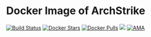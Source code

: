 # Docker Image of ArchStrike
[![Build Status](https://travis-ci.org/trileg/archstrike.svg?branch=master)](https://travis-ci.org/trileg/archstrike)
[![Docker Stars](https://img.shields.io/docker/stars/trileg/archstrike.svg?maxAge=2592000)](https://hub.docker.com/r/trileg/archstrike/)
[![Docker Pulls](https://img.shields.io/docker/pulls/trileg/archstrike.svg?maxAge=2592000)](https://hub.docker.com/r/trileg/archstrike/)
[![](https://imagelayers.io/badge/trileg/archstrike:latest.svg)](https://imagelayers.io/?images=trileg/archstrike:latest 'Get your own badge on imagelayers.io')
[![AMA](https://img.shields.io/badge/ask%20me-anything-0e7fc0.svg)](https://github.com/trileg/ama)

